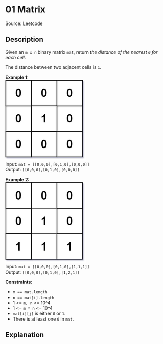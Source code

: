 # 01 Matrix

Source: [Leetcode](https://leetcode.com/problems/01-matrix/)

## Description

Given an `m x n` binary matrix `mat`, return _the distance of the nearest `0` for each cell_.

The distance between two adjacent cells is `1`.

**Example 1:**  
![Example 1](01-matrix-1.jpg)  
Input: `mat = [[0,0,0],[0,1,0],[0,0,0]]`  
Output: `[[0,0,0],[0,1,0],[0,0,0]]`  

**Example 2:**  
![Example 2](01-matrix-2.jpg)  
Input: `mat = [[0,0,0],[0,1,0],[1,1,1]]`  
Output: `[[0,0,0],[0,1,0],[1,2,1]]`  

**Constraints:**

- `m == mat.length`
- `n == mat[i].length`
- 1 <= `m, n` <= 10^4
- 1 <= `m * n` <= 10^4
- `mat[i][j]` is either `0` or `1`.
- There is at least one `0` in `mat`.

## Explanation

```javascript

```
